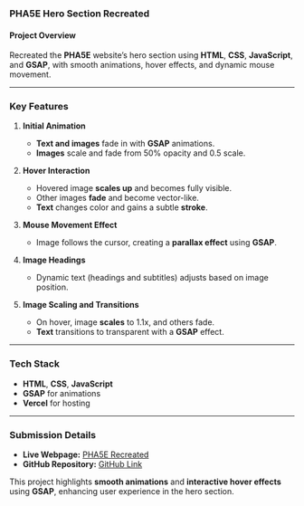 ### PHA5E Hero Section Recreated

#### Project Overview  
Recreated the **PHA5E** website’s hero section using **HTML**, **CSS**, **JavaScript**, and **GSAP**, with smooth animations, hover effects, and dynamic mouse movement.

---

### Key Features

1. **Initial Animation**  
   - **Text and images** fade in with **GSAP** animations.  
   - **Images** scale and fade from 50% opacity and 0.5 scale.

2. **Hover Interaction**  
   - Hovered image **scales up** and becomes fully visible.  
   - Other images **fade** and become vector-like.  
   - **Text** changes color and gains a subtle **stroke**.

3. **Mouse Movement Effect**  
   - Image follows the cursor, creating a **parallax effect** using **GSAP**.

4. **Image Headings**  
   - Dynamic text (headings and subtitles) adjusts based on image position.

5. **Image Scaling and Transitions**  
   - On hover, image **scales** to 1.1x, and others fade.  
   - **Text** transitions to transparent with a **GSAP** effect.

---

### Tech Stack  
- **HTML**, **CSS**, **JavaScript**  
- **GSAP** for animations  
- **Vercel** for hosting

---

### Submission Details  

- **Live Webpage:** [PHA5E Recreated](https://pha5e-recreate.vercel.app/)  
- **GitHub Repository:** [GitHub Link](https://github.com/fayolamenezes/pha5e-recreate.git)  

This project highlights **smooth animations** and **interactive hover effects** using **GSAP**, enhancing user experience in the hero section.
